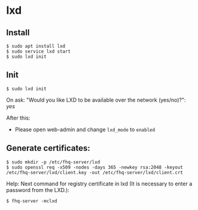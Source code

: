 # lxd

## Install

```
$ sudo apt install lxd
$ sudo service lxd start
$ sudo lxd init
```

## Init

```
$ sudo lxd init
```

On ask: "Would you like LXD to be available over the network (yes/no)?": *yes*

After this:

 - Please open web-admin and change `lxd_mode` to `enabled`

## Generate certificates:

```
$ sudo mkdir -p /etc/fhq-server/lxd
$ sudo openssl req -x509 -nodes -days 365 -newkey rsa:2048 -keyout /etc/fhq-server/lxd/client.key -out /etc/fhq-server/lxd/client.crt

```

Help: Next command for registry certificate in lxd (It is necessary to enter a password from the LXD.):

```
$ fhq-server -mclxd
```
